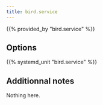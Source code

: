 ```yaml
---
title: bird.service
---
```


{{% provided_by "bird.service" %}}

## Options

{{% systemd_unit "bird.service" %}}

## Additionnal notes

Nothing here.
